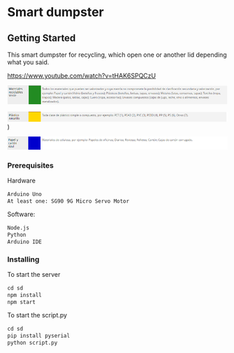 # Smart dumpster

## Getting Started
This smart dumpster for recycling, which open one or another lid depending what you said.

https://www.youtube.com/watch?v=tHAK6SPQCzU

![alt text](/sd/public/images/verde.png)

![alt text](/sd/public/images/amarillo.png))

![alt text](/sd/public/images/azul.png)
### Prerequisites
Hardware
```
Arduino Uno
At least one: SG90 9G Micro Servo Motor
```
Software:
```
Node.js 
Python  
Arduino IDE
```
### Installing

To start the server
```
cd sd
npm install
npm start
```
To start the script.py
```
cd sd
pip install pyserial
python script.py
```
